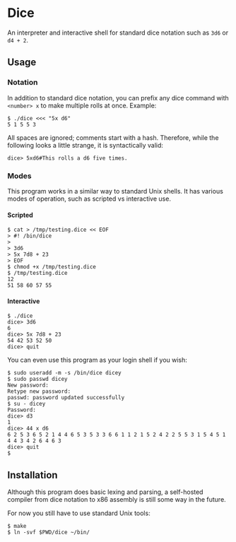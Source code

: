 Dice
====

An interpreter and interactive shell for standard dice notation such as `3d6` or `d4 + 2`.


Usage
----

### Notation

In addition to standard dice notation,
you can prefix any dice command with `<number> x` to make multiple rolls at once.
Example:

~~~{.sh}
$ ./dice <<< "5x d6"
5 1 5 5 3
~~~

All spaces are ignored; comments start with a hash.
Therefore, while the following looks a little strange, it is syntactically valid:

~~~
dice> 5xd6#This rolls a d6 five times.
~~~


### Modes

This program works in a similar way to standard Unix shells.
It has various modes of operation, such as scripted vs interactive use.

#### Scripted

~~~{.sh}
$ cat > /tmp/testing.dice << EOF
> #! /bin/dice
>
> 3d6
> 5x 7d8 + 23
> EOF
$ chmod +x /tmp/testing.dice
$ /tmp/testing.dice
12
51 58 60 57 55
~~~


#### Interactive

~~~{.sh}
$ ./dice
dice> 3d6
6
dice> 5x 7d8 + 23
54 42 53 52 50
dice> quit
~~~

You can even use this program as your login shell if you wish:

~~~{.sh}
$ sudo useradd -m -s /bin/dice dicey
$ sudo passwd dicey
New password:
Retype new password:
passwd: password updated successfully
$ su - dicey
Password:
dice> d3
1
dice> 44 x d6
6 2 5 3 6 5 2 1 4 4 6 5 3 5 3 3 6 6 1 1 2 1 5 2 4 2 2 5 5 3 1 5 4 5 1 4 4 3 4 2 6 4 6 3
dice> quit
$
~~~


Installation
----

Although this program does basic lexing and parsing,
a self-hosted compiler from dice notation to x86 assembly is still some way in the future.

For now you still have to use standard Unix tools:

~~~{.sh}
$ make
$ ln -svf $PWD/dice ~/bin/
~~~
